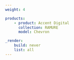 ```yaml
---
weight: 4

products:
    - product: Accent Digital
      collection: RAMURE
      model: Chevron

_render:
    build: never
    list: all
---
```

